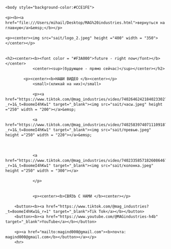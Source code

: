 
<html>
	<head>
	<title>MAG industries</title>
	<meta name="Glushnev Mikhail Alekseevich">
	<meta countent ="The site of the company MAG industries">
	<meta name="Keyboards" content="sait, MAG industries, interesting, tehnology, content, startup, 3d printer, arduino, code, knowledge, machine, auto, car, connection, Tik Tok, YouTube, future">	
	</head>
	
    <body style="background-color:#CCE1FE">
    
    <p><b><a href="file:///Users/mihail/Desktop/MAG%20industries.html">вернуться на главную</a>&emsp;</b></p>
    
    <p><center><img src="sait/logo_2.jpeg" height ="400" width = "350"></center></p>
    
    
    <h2><center><b><font color = "#F3A000">future - right now</font></b></center>
				<center><sup>(будующее - прямо сейчас)</sup></center></h2>
				
			<p><center><b>НАШИ ВИДЕО </b><center></p>	
				<small>(кликай на них)</small>
				
				<p><a href="https://www.tiktok.com/@mag_industries/video/7402646242184023302?_r=1&_t=8oomeI4hKw1" target="_blank"><img src="sait/часы.jpeg" height ="250" width = "200"></a>&emsp;
				
				<a href="https://www.tiktok.com/@mag_industries/video/7402583974071110918?_r=1&_t=8oomeI4hKw1" target="_blank"><img src="sait/превью.jpeg" height ="250" width = "220"></a>&emsp;
				
				
				
				<a href="https://www.tiktok.com/@mag_industries/video/7402335857182608646?_r=1&_t=8oomeI4hKw1" target="_blank"><img src="sait/колонка.jpeg" height ="250" width = "300"></a>
				
				</p>
				
				
				<p><center><b>СВЯЗЬ С НАМИ </b><center></p>
		
		<button><b><a href="https://www.tiktok.com/@mag_industries?_t=8oomeI4hKw1&_r=1" target="_blank">Tik Tok</a></b></button>
		<button><b><a href="https://www.youtube.com/@MAGindustries-h4b" target="_blank">YouTube</a></b></button>
		
		<p><a href="mailto:magind000@gmail.com"><b>почта: magind000@gmail.com</b></button></a></p>
		<hr>
	
